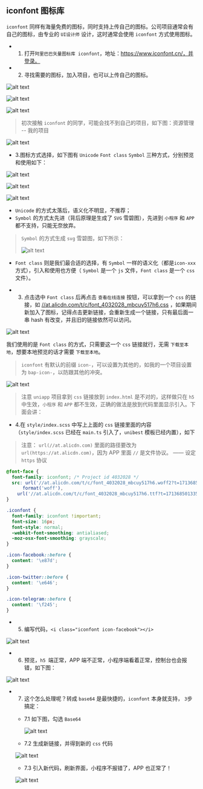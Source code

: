 ## iconfont 图标库

`iconfont` 同样有海量免费的图标，同时支持上传自己的图标。公司项目通常会有自己的图标，由专业的 `UI设计师` 设计，这时通常会使用 `iconfont` 方式使用图标。

- 1. 打开`阿里巴巴矢量图标库 iconfont`，地址：https://www.iconfont.cn/，并登录。
- 2. 寻找需要的图标，加入项目，也可以上传自己的图标。

![alt text](./assets/5-9.png)

![alt text](./assets/5-10.png)

![alt text](./assets/5-11.png)

> 初次接触 `iconfont` 的同学，可能会找不到自己的项目，如下图：资源管理 -- 我的项目

![alt text](./assets/5-12.png)

- 3.图标方式选择，如下图有 `Unicode` `Font class` `Symbol` 三种方式，分别预览和使用如下：

![alt text](./assets/5-13.png)

![alt text](./assets/5-14.png)

![alt text](./assets/5-15.png)

- `Unicode` 的方式太落后，语义化不明显，不推荐；
- `Symbol` 的方式太先进（背后原理是生成了 `SVG` 雪碧图），先进到 `小程序` 和 `APP` 都不支持，只能无奈放弃。

> `Symbol` 的方式生成 `svg` 雪碧图，如下所示：
>
> ![alt text](./assets/5-16.png)

- `Font class` 则是我们最合适的选择，有 `Symbol` 一样的语义化（都是`icon-xxx`方式），引入和使用也方便（ `Symbol` 是一个 `js` 文件，`Font class` 是一个 `css` 文件）。

- 3. 点击选中 `Font class` 后再点击 `查看在线连接` 按钮，可以拿到一个 `css` 的链接，如 [//at.alicdn.com/t/c/font_4032028_mbcuy517h6.css](//at.alicdn.com/t/c/font_4032028_mbcuy517h6.css) ，如果期间新加入了图标，记得点击更新链接，会重新生成一个链接，只有最后面一串 hash 有改变，并且旧的链接依然可以访问。

![alt text](./assets/5-17.png)

我们使用的是 `Font class` 的方式，只需要这一个 `css` 链接就行，无需 `下载至本地`，想要本地预览的话才需要 `下载至本地`。

> `iconfont` 有默认的前缀 `icon-`，可以设置为其他的，如我的一个项目设置为 `bap-icon-`，以防跟其他的冲突。

![alt text](./assets/5-18.png)

> 注意 `uniapp` 项目拿到 `css` 链接放到 `index.html` 是不对的，这样做只在 `h5` 中生效，`小程序` 和 `APP` 都不生效，正确的做法是放到代码里面显示引入。下面会讲：

- 4.在 `style/index.scss` 中写上上面的 `css` 链接里面的内容（`style/index.scss` 已经在 `main.ts` 引入了，`unibest` 模板已经内置），如下

> 注意： `url(//at.alicdn.com)` 里面的路径要改为 `url(https://at.alicdn.com)`，因为 APP 里面 `//` 是文件协议。 —— 设定 `https` 协议

```css
@font-face {
  font-family: iconfont; /* Project id 4032028 */
  src: url('//at.alicdn.com/t/c/font_4032028_mbcuy517h6.woff2?t=1713685013355') format('woff2'), url('//at.alicdn.com/t/c/font_4032028_mbcuy517h6.woff?t=1713685013355')
      format('woff'),
    url('//at.alicdn.com/t/c/font_4032028_mbcuy517h6.ttf?t=1713685013355') format('truetype');
}

.iconfont {
  font-family: iconfont !important;
  font-size: 16px;
  font-style: normal;
  -webkit-font-smoothing: antialiased;
  -moz-osx-font-smoothing: grayscale;
}

.icon-facebook::before {
  content: '\e87d';
}

.icon-twitter::before {
  content: '\e646';
}

.icon-telegram::before {
  content: '\f245';
}
```

- 5. 编写代码，`<i class="iconfont icon-facebook"></i>`

![alt text](./assets/5-23.png)

- 6. 预览，`h5 `端正常，APP 端不正常，小程序端看着正常，控制台也会报错，如下图：

![alt text](./assets/5-22.png)

- 7. 这个怎么处理呢？转成 `base64` 是最快捷的，`iconfont` 本身就支持， `3`步搞定：

  - 7.1 如下图，勾选 `Base64`

    ![alt text](./assets/5-21.png)

  - 7.2 生成新链接，并得到新的 `css` 代码

  ![alt text](./assets/5-20.png)

  - 7.3 引入新代码，刷新界面，小程序不报错了，APP 也正常了！

  ![alt text](./assets/5-19.png)

<!-- ### 批量去色

经我检测，不需要去色也支持动态改变颜色。可能去色是针对多色图标吧。
![alt text](./assets/5-100.png)

批量去色后要重新生成链接。 -->
